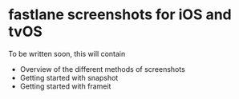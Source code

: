 # fastlane screenshots for iOS and tvOS

To be written soon, this will contain

- Overview of the different methods of screenshots
- Getting started with snapshot
- Getting started with frameit

